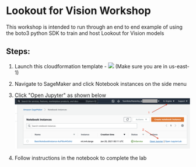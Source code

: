 # Lookout for Vision Workshop

This workshop is intended to run through an end to end example of using the boto3 python SDK to train and host Lookout for Vision models

## Steps:

1. Launch this cloudformation template - [<img src="http://www.google.com.au/images/nav_logo7.png">](https://console.aws.amazon.com/cloudformation/home?region=us-east-1#/stacks/new?stackName=myteststack&templateURL=https://shreyasvathul.s3.us-east-2.amazonaws.com/SampleLFVTemplate.yaml)
(Make sure you are in us-east-1)

2. Navigate to SageMaker and click Notebook instances on the side menu

3. Click "Open Jupyter" as shown below 
![](openjupyter.png)

4. Follow instructions in the notebook to complete the lab
